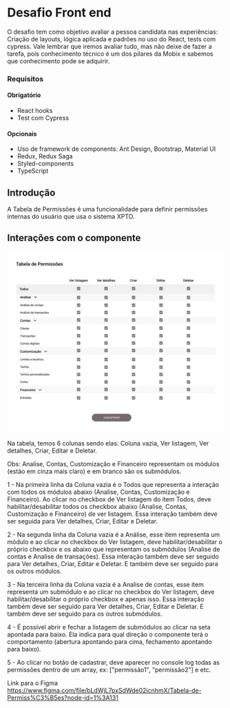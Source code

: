 # Desafio Front end

O desafio tem como objetivo avaliar a pessoa candidata nas experiências: Criação de layouts, lógica aplicada e padrões no uso do React, tests com cypress. Vale lembrar que iremos avaliar tudo, mas não deixe de fazer a tarefa, pois conhecimento técnico é um dos pilares da Mobix e sabemos que conhecimento pode se adquirir.

### Requisitos

#### Obrigatório
- React hooks
- Test com Cypress

#### Opcionais
- Uso de framework de components: Ant Design, Bootstrap, Material UI
- Redux, Redux Saga
- Styled-components
- TypeScript

## Introdução

A Tabela de Permissões é uma funcionalidade para definir permissões internas do usuário que usa o sistema XPTO.

## Interações com o componente

![Mobix](./tabela.png)

Na tabela, temos 6 colunas sendo elas: Coluna vazia, Ver listagem, Ver detalhes, Criar, Editar e Deletar.

Obs: Analise, Contas, Customização e Financeiro representam os módulos (estão em cinza mais claro) e em branco são os submódulos.

1 - Na primeira linha da Coluna vazia é o Todos que representa a interação com todos os módulos abaixo (Analise, Contas, Customização e Financeiro). Ao clicar no checkbox de Ver listagem do item Todos, deve habilitar/desabilitar todos os checkbox abaixo (Analise, Contas, Customização e Financeiro) de ver listagem. Essa interação também deve ser seguida para Ver detalhes, Criar, Editar e Deletar.

2 - Na segunda linha da Coluna vazia é a Análise, esse item representa um módulo e ao clicar no checkbox do Ver listagem, deve habilitar/desabilitar o próprio checkbox e os abaixo que representam os submódulos (Analise de contas e Analise de transações). Essa interação também deve ser seguido para Ver detalhes, Criar, Editar e Deletar. E também deve ser seguido para os outros módulos.

3 - Na terceira linha da Coluna vazia é a Analise de contas, esse item representa um submódulo e ao clicar no checkbox do Ver listagem, deve habilitar/desabilitar o próprio checkbox e apenas isso. Essa interação também deve ser seguido para Ver detalhes, Criar, Editar e Deletar. E também deve ser seguido para os outros submódulos.

4 - É possível abrir e fechar a listagem de submódulos ao clicar na seta apontada para baixo. Ela indica para qual direção o componente terá o comportamento (abertura apontando para cima, fechamento apontando para baixo).

5 - Ao clicar no botão de cadastrar, deve aparecer no console log todas as permissões dentro de um array, ex: ["permissão1", "permissão2"] e etc.

Link para o Figma https://www.figma.com/file/bLdWjL7pxSdWde02icnhmX/Tabela-de-Permiss%C3%B5es?node-id=1%3A131
